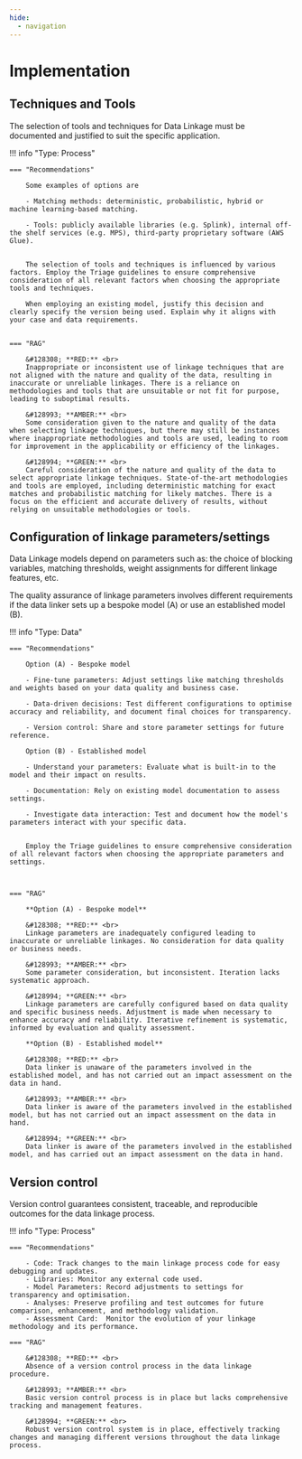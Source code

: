 ```yaml
---
hide:
  - navigation
---
```


# Implementation

## Techniques and Tools

The selection of tools and techniques for Data Linkage must be documented and justified to suit the specific application.

!!! info "Type: Process"

    === "Recommendations"

        Some examples of options are

        - Matching methods: deterministic, probabilistic, hybrid or machine learning-based matching.

        - Tools: publicly available libraries (e.g. Splink), internal off-the shelf services (e.g. MPS), third-party proprietary software (AWS Glue).


        The selection of tools and techniques is influenced by various factors. Employ the Triage guidelines to ensure comprehensive consideration of all relevant factors when choosing the appropriate tools and techniques.

        When employing an existing model, justify this decision and clearly specify the version being used. Explain why it aligns with your case and data requirements.


    === "RAG"
    
        &#128308; **RED:** <br>
        Inappropriate or inconsistent use of linkage techniques that are not aligned with the nature and quality of the data, resulting in inaccurate or unreliable linkages. There is a reliance on methodologies and tools that are unsuitable or not fit for purpose, leading to suboptimal results.

        &#128993; **AMBER:** <br>
        Some consideration given to the nature and quality of the data when selecting linkage techniques, but there may still be instances where inappropriate methodologies and tools are used, leading to room for improvement in the applicability or efficiency of the linkages.

        &#128994; **GREEN:** <br>
        Careful consideration of the nature and quality of the data to select appropriate linkage techniques. State-of-the-art methodologies and tools are employed, including deterministic matching for exact matches and probabilistic matching for likely matches. There is a focus on the efficient and accurate delivery of results, without relying on unsuitable methodologies or tools.

## Configuration of linkage parameters/settings

Data Linkage models depend on parameters such as: the choice of blocking variables, matching thresholds, weight assignments for different linkage features, etc.

The quality assurance of linkage parameters involves different requirements if the data linker sets up a bespoke model (A) or use an established model (B).

!!! info "Type: Data"

    === "Recommendations"

        Option (A) - Bespoke model

        - Fine-tune parameters: Adjust settings like matching thresholds and weights based on your data quality and business case.

        - Data-driven decisions: Test different configurations to optimise accuracy and reliability, and document final choices for transparency.

        - Version control: Share and store parameter settings for future reference.

        Option (B) - Established model

        - Understand your parameters: Evaluate what is built-in to the model and their impact on results.

        - Documentation: Rely on existing model documentation to assess settings.

        - Investigate data interaction: Test and document how the model's parameters interact with your specific data.


        Employ the Triage guidelines to ensure comprehensive consideration of all relevant factors when choosing the appropriate parameters and settings.



    === "RAG"

        **Option (A) - Bespoke model**

        &#128308; **RED:** <br>
        Linkage parameters are inadequately configured leading to inaccurate or unreliable linkages. No consideration for data quality or business needs.

        &#128993; **AMBER:** <br>
        Some parameter consideration, but inconsistent. Iteration lacks systematic approach.

        &#128994; **GREEN:** <br>
        Linkage parameters are carefully configured based on data quality and specific business needs. Adjustment is made when necessary to enhance accuracy and reliability. Iterative refinement is systematic, informed by evaluation and quality assessment.

        **Option (B) - Established model**

        &#128308; **RED:** <br>
        Data linker is unaware of the parameters involved in the established model, and has not carried out an impact assessment on the data in hand.

        &#128993; **AMBER:** <br>
        Data linker is aware of the parameters involved in the established model, but has not carried out an impact assessment on the data in hand.

        &#128994; **GREEN:** <br>
        Data linker is aware of the parameters involved in the established model, and has carried out an impact assessment on the data in hand.

## Version control

Version control guarantees consistent, traceable, and reproducible outcomes for the data linkage process.

!!! info "Type: Process"

    === "Recommendations"

        - Code: Track changes to the main linkage process code for easy debugging and updates.
        - Libraries: Monitor any external code used.
        - Model Parameters: Record adjustments to settings for transparency and optimisation.
        - Analyses: Preserve profiling and test outcomes for future comparison, enhancement, and methodology validation.
        - Assessment Card:  Monitor the evolution of your linkage methodology and its performance.

    === "RAG"

        &#128308; **RED:** <br>
        Absence of a version control process in the data linkage procedure.

        &#128993; **AMBER:** <br>
        Basic version control process is in place but lacks comprehensive tracking and management features.

        &#128994; **GREEN:** <br>
        Robust version control system is in place, effectively tracking changes and managing different versions throughout the data linkage process.

